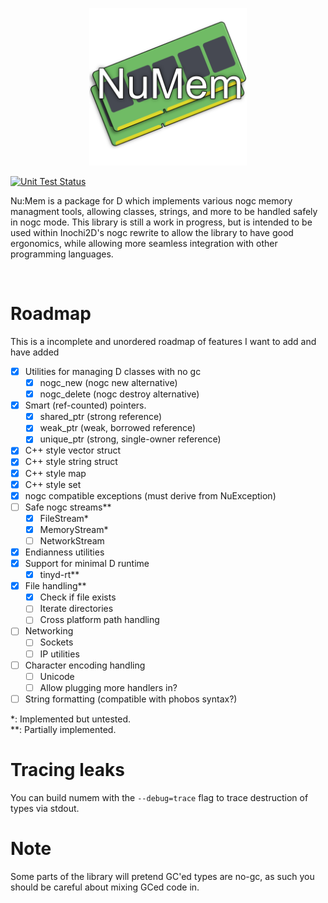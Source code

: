 <p align="center">
  <img src="numem.png" alt="NuMem" style="width: 50%; max-width: 512px; height: auto;">
</p>

[![Unit Test Status](https://github.com/Inochi2D/numem/actions/workflows/pushes.yml/badge.svg)](https://github.com/Inochi2D/numem/actions/workflows/pushes.yml)

Nu:Mem is a package for D which implements various nogc memory managment tools, allowing classes, strings, and more to be handled safely in nogc mode.
This library is still a work in progress, but is intended to be used within Inochi2D's nogc rewrite to allow the library to have good ergonomics, 
while allowing more seamless integration with other programming languages.

&nbsp;
&nbsp;
&nbsp;

# Roadmap
This is a incomplete and unordered roadmap of features I want to add and have added

 - [x] Utilities for managing D classes with no gc
   - [x] nogc_new (nogc new alternative)
   - [x] nogc_delete (nogc destroy alternative)
 - [x] Smart (ref-counted) pointers.
   - [x] shared_ptr (strong reference)
   - [x] weak_ptr (weak, borrowed reference)
   - [x] unique_ptr (strong, single-owner reference)
 - [x] C++ style vector struct
 - [x] C++ style string struct
 - [x] C++ style map
 - [x] C++ style set
 - [x] nogc compatible exceptions (must derive from NuException)
 - [ ] Safe nogc streams\*\*
   - [x] FileStream\*
   - [x] MemoryStream\*
   - [ ] NetworkStream
 - [x] Endianness utilities
 - [x] Support for minimal D runtime
   - [x] tinyd-rt\*\*
 - [x] File handling\*\*
   - [x] Check if file exists
   - [ ] Iterate directories
   - [ ] Cross platform path handling
 - [ ] Networking
   - [ ] Sockets
   - [ ] IP utilities
 - [ ] Character encoding handling
   - [ ] Unicode
   - [ ] Allow plugging more handlers in?
 - [ ] String formatting (compatible with phobos syntax?)

\*: Implemented but untested.  
\*\*: Partially implemented.

# Tracing leaks
You can build numem with the `--debug=trace` flag to trace destruction of types via stdout.

# Note
Some parts of the library will pretend GC'ed types are no-gc, as such you should be careful about mixing GCed code in.